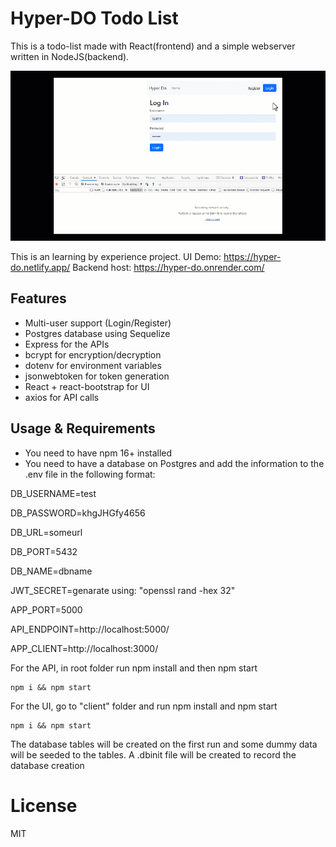 # Hyper-DO Todo List

This is a todo-list made with React(frontend) and a simple webserver written in NodeJS(backend). 

![](preview/preview.gif)

This is an learning by experience project. UI Demo: https://hyper-do.netlify.app/ Backend host: https://hyper-do.onrender.com/

## Features

* Multi-user support (Login/Register)
* Postgres database using Sequelize
* Express for the APIs
* bcrypt for encryption/decryption
* dotenv for environment variables
* jsonwebtoken for token generation
* React + react-bootstrap for UI 
* axios for API calls

## Usage & Requirements
* You need to have npm 16+ installed
* You need to have a database on Postgres and add the information to the .env file in the following format:

DB_USERNAME=test

DB_PASSWORD=khgJHGfy4656

DB_URL=someurl

DB_PORT=5432

DB_NAME=dbname

JWT_SECRET=genarate using: "openssl rand -hex 32"

APP_PORT=5000

API_ENDPOINT=http://localhost:5000/

APP_CLIENT=http://localhost:3000/


For the API, in root folder run npm install and then npm start
```
npm i && npm start
```

For the UI, go to "client" folder and run npm install and npm start
```
npm i && npm start
```

The database tables will be created on the first run and some dummy data will be seeded to the tables. A .dbinit file will be created to record the database creation

# License

MIT
